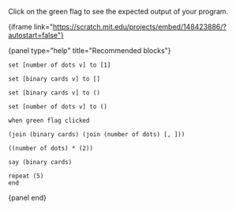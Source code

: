 Click on the green flag to see the expected output of your program.

{iframe link="https://scratch.mit.edu/projects/embed/148423886/?autostart=false"}

{panel type="help" title="Recommended blocks"}

```scratch:split:random
set [number of dots v] to [1]

set [binary cards v] to []

set [binary cards v] to ()

set [number of dots v] to ()
```

```scratch:split:random
when green flag clicked

(join (binary cards) (join (number of dots) [, ]))

((number of dots) * (2))

say (binary cards)

repeat (5)
end
```

{panel end}
